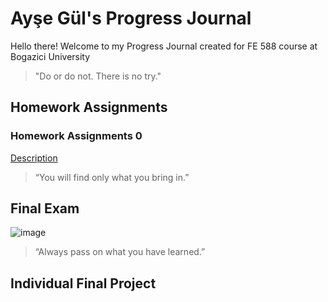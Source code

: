 # Ayşe Gül's Progress Journal

Hello there! Welcome to my Progress Journal created for FE 588 course at Bogazici University



>"Do or do not. There is no try."


## Homework Assignments

### Homework Assignments 0
[Description](https://github.com/BU-FE-588/fall21-aysegulo/files/7460389/FE588_Fall21_Homework0.pdf)

>“You will find only what you bring in.”


## Final Exam


![image](https://user-images.githubusercontent.com/93233744/139822937-caa25af3-e986-4648-ab18-4984f301de24.png)
>“Always pass on what you have learned.”

## Individual Final Project
